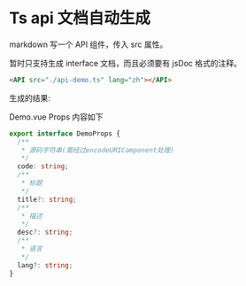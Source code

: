 # Ts api 文档自动生成

markdown 写一个 API 组件，传入 src 属性。

暂时只支持生成 interface 文档，而且必须要有 jsDoc 格式的注释。

```md
<API src="./api-demo.ts" lang="zh"></API>
```

生成的结果:

<API src="./api-demo.ts" lang="zh"></API>

Demo.vue Props 内容如下

```ts
export interface DemoProps {
  /**
   * 源码字符串(需经过encodeURIComponent处理)
   */
  code: string;
  /**
   * 标题
   */
  title?: string;
  /**
   * 描述
   */
  desc?: string;
  /**
   * 语言
   */
  lang?: string;
}
```
